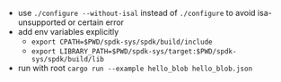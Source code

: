 
- use `./configure --without-isal` instead of `./configure` to avoid isa-unsupported or certain error
- add env variables explicitly 
    - `export CPATH=$PWD/spdk-sys/spdk/build/include`
    - `export LIBRARY_PATH=$PWD/spdk-sys/target:$PWD/spdk-sys/spdk/build/lib`
- run with root
`cargo run --example hello_blob hello_blob.json`
